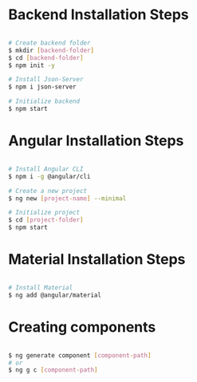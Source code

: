 # Backend Installation Steps

``` bash

# Create backend folder
$ mkdir [backend-folder]
$ cd [backend-folder]
$ npm init -y

# Install Json-Server
$ npm i json-server

# Initialize backend
$ npm start

```

# Angular Installation Steps

``` bash

# Install Angular CLI
$ npm i -g @angular/cli

# Create a new project
$ ng new [project-name] --minimal

# Initialize project
$ cd [project-folder]
$ npm start

```
# Material Installation Steps

``` bash

# Install Material
$ ng add @angular/material

```

# Creating components

``` bash

$ ng generate component [component-path]
# or
$ ng g c [component-path]

```